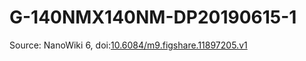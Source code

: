 <a name="material" />

# G-140NMX140NM-DP20190615-1
<script type="application/ld+json">
  {
    "@context": "https://schema.org/",
    "@type": "ChemicalSubstance",
    "@id": "https://egonw.github.io/nanowiki/nanowiki490.html#material",
    "http://purl.org/dc/terms/conformsTo":
      {
        "@type": "CreativeWork",
        "@id": "https://bioschemas.org/profiles/ChemicalSubstance/0.4-RELEASE/"
      },
    "identfier": "490",
    "name": "G-140NMX140NM-DP20190615-1",
    "url": "https://egonw.github.io/nanowiki/nanowiki490.html#material",
    "sameAs": "http://127.0.0.1/mediawiki/index.php/Special:URIResolver/G-2D140NMX140NM-2DDP20190615-2D1"
  }
</script>




Source: NanoWiki 6, doi:[10.6084/m9.figshare.11897205.v1](https://doi.org/10.6084/m9.figshare.11897205.v1)
